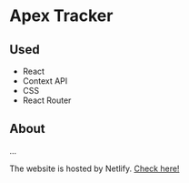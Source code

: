 # Apex Tracker
## Used
- React
- Context API
- CSS
- React Router

## About
...

The website is hosted by Netlify. [Check here!](https://apex-stats.netlify.com/)